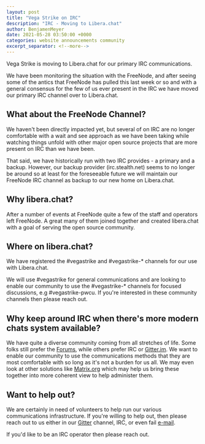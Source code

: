 ```yaml
---
layout: post
title: "Vega Strike on IRC"
description: "IRC - Moving to Libera.chat"
author: BenjamenMeyer
date: 2021-05-28 03:50:00 +0000
categories: website announcements community
excerpt_separator: <!--more-->
---
```

Vega Strike is moving to Libera.chat for our primary IRC communications.
<!--more-->

We have been monitoring the situation with the FreeNode, and after seeing some of the
antics that FreeNode has pulled this last week or so and with a general consensus for
the few of us ever present in the IRC we have moved our primary IRC channel over to
Libera.chat.

## What about the FreeNode Channel?

We haven't been directly impacted yet, but several of on IRC are no longer comfortable
with a wait and see approach as we have been taking while watching things unfold with
other major open source projects that are more present on IRC than we have been.

That said, we have historically run with two IRC provides - a primary and a backup.
However, our backup provider (irc.stealth.net) seems to no longer be around so at least
for the foreseeable future we will maintain our FreeNode IRC channel as backup to our
new home on Libera.chat.

## Why libera.chat?

After a number of events at FreeNode quite a few of the staff and operators left FreeNode.
A great many of them joined together and created libera.chat with a goal of serving
the open source community.

## Where on libera.chat?

We have registered the #vegastrike and #vegastrike-\* channels for our use with Libera.chat.

We will use #vegastrike for general communications and are looking to enable our community
to use the #vegastrike-\* channels for focused discussions, e.g #vegastrike-pwcu. If you're
interested in these community channels then please reach out.

## Why keep around IRC when there's more modern chats system available?

We have quite a diverse community coming from all stretches of life. Some folks still prefer
the [Forums][vs-forum], while others prefer IRC or [Gitter.im][gitter]. We want to enable
our community to use the communications methods that they are most comfortable with so long
as it's not a burden for us all. We may even look at other solutions like [Matrix.org][matrix]
which may help us bring these together into more coherent view to help administer them.

## Want to help out?

We are certainly in need of volunteers to help run our various communications infrastructure.
If you're willing to help out, then please reach out to us either in our [Gitter][gitter]
channel, IRC, or even fail [e-mail][social].

If you'd like to be an IRC operator then please reach out.

[gitter]: https://gitter.im/vegastrike/community
[vs-forum]: https://forums.vega-strike.org/
[matrix]: http://matrix.org/
[social]: mailto:social@vega-strike.org
